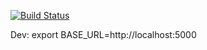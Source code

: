 [![Build Status](https://travis-ci.org/bmdoil/code-bites.svg?branch=master)](https://travis-ci.org/bmdoil/code-bites)

Dev:
export BASE_URL=http://localhost:5000